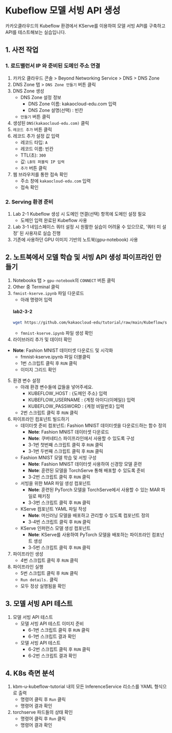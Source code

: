 # Kubeflow 모델 서빙 API 생성
카카오클라우드의 Kubeflow 환경에서 KServe를 이용하여 모델 서빙 API를 구축하고 API를 테스트해보는 실습입니다. 

## 1. 사전 작업

### 1. 로드밸런서 IP 와 준비된 도메인 주소 연결
1. 카카오 클라우드 콘솔 > Beyond Networking Service > DNS > DNS Zone
2. DNS Zone 탭 > `DNS Zone 만들기` 버튼 클릭
3.  DNS Zone 생성
    - DNS Zone 설정 정보
        - DNS Zone 이름: kakaocloud-edu.com 입력
        - DNS Zone 설명(선택) : 빈칸
    - `만들기` 버튼 클릭
4. 생성된 `DNS(kakaocloud-edu.com)` 클릭
5. `레코드 추가` 버튼 클릭
6. 레코드 추가 설정 값 입력
    - 레코드 타입: `A`
    - 레코드 이름: 빈칸
    - TTL(초): `300`
    - 값: `LB의 퍼블릭 IP 입력`
    - `추가` 버튼 클릭
7. 웹 브라우저를 통한 접속 확인
    - 주소 창에 `kakaocloud-edu.com` 입력
    - 접속 확인

### 2. Serving 환경 준비
1. Lab 2-1 Kubeflow 생성 시 도메인 연결(선택) 항목에 도메인 설정 필요
    - 도메인 입력 완료된 Kubeflow 사용
2. Lab 3-1 네임스페이스 쿼터 설정 시 원활한 실습이 어려울 수 있으므로, ‘쿼터 미 설정’ 된 사용자로 실습 진행
3. 기존에 사용하던 GPU 이미지 기반의 노트북(gpu-notebook) 사용

## 2. 노트북에서 모델 학습 및 서빙 API 생성 파이프라인 만들기
1. Notebooks 탭 > `gpu-notebook`의 `CONNECT` 버튼 클릭
2. Other 중 Terminal 클릭
3. `fmnist-kserve.ipynb` 파일 다운로드
    - 아래 명령어 입력
    #### **lab2-3-2**
    ```bash
    wget https://github.com/kakaocloud-edu/tutorial/raw/main/Kubeflow/src/ipynb/fmnist-kserve.ipynb
    ```
    - `fmnist-kserve.ipynb` 파일 생성 확인
4. 라이브러리 추가 및 데이터 확인
  - **Note**: Fashion MNIST 데이터셋 다운로드 및 시각화
    - fmnist-kserve.ipynb 파일 더블클릭
    - 1번 스크립트 클릭 후 `RUN` 클릭
    - 이미지 그리드 확인
5. 환경 변수 설정
    - 아래 환경 변수들에 값들을 넣어주세요.
      - KUBEFLOW_HOST : {도메인 주소} 입력
      - KUBEFLOW_USERNAME : {계정 아이디(이메일)} 입력
      - KUBEFLOW_PASSWORD : {계정 비밀번호} 입력
    - 2번 스크립트 클릭 후 `RUN` 클릭
6. 파이프라인 컴포넌트 빌드하기
    - 데이터셋 준비 컴포넌트: Fashion MNIST 데이터셋을 다운로드하는 함수 정의
        - **Note**: Fashion MNIST 데이터셋 다운로드
        - **Note**: 쿠버네티스 파이프라인에서 사용할 수 있도록 구성
      - 3-1번 첫번째 스크립트 클릭 후 `RUN` 클릭
      - 3-1번 두번째 스크립트 클릭 후 `RUN` 클릭 
    - Fashion MNIST 모델 학습 및 서빙 구성
        - **Note**: Fashion MNIST 데이터셋 사용하여 신경망 모델 훈련
        - **Note**: 훈련된 모델을 TorchServe 통해 배포할 수 있도록 준비
      - 3-2번 스크립트 클릭 후 `RUN` 클릭 
    - 서빙을 위한 MAR 파일 생성 컴포넌트
        - **Note**: 훈련된 PyTorch 모델을 TorchServe에서 사용할 수 있는 MAR 파일로 패키징
      - 3-3번 스크립트 클릭 후 `RUN` 클릭 
    - KServe 컴포넌트 YAML 파일 작성
        - **Note**: 머신러닝 모델을 배포하고 관리할 수 있도록 컴포넌트 정의
      - 3-4번 스크립트 클릭 후 `RUN` 클릭 
    - KServe 인퍼런스 모델 생성 컴포넌트
        - **Note**: KServe를 사용하여 PyTorch 모델을 배포하는 파이프라인 컴포넌트 생성
      - 3-5번 스크립트 클릭 후 `RUN` 클릭
7. 파이프라인 생성
      - 4번 스크립트 클릭 후 `RUN` 클릭
8. 파이프라인 실행
      - 5번 스크립트 클릭 후 `RUN` 클릭
      - `Run details.` 클릭
      - 모두 정상 실행됨을 확인

## 3. 모델 서빙 API 테스트
1. 모델 서빙 API 테스트
    - 모델 서빙 API 테스트 이미지 준비
      - 6-1번 스크립트 클릭 후 `RUN` 클릭
      - 6-1번 스크립트 결과 확인
    - 모델 서빙 API 테스트
      - 6-2번 스크립트 클릭 후 `RUN` 클릭
      - 6-2번 스크립트 결과 확인

## 4. K8s 측면 분석
1. kbm-u-kubeflow-tutorial 내의 모든 InferenceService 리소스를 YAML 형식으로 출력
    - 명령어 클릭 후 `Run` 클릭
    - 명령어 결과 확인
2. torchserve 파드들의 상태 확인
    - 명령어 클릭 후 `Run` 클릭
    - 명령어 결과 확인
